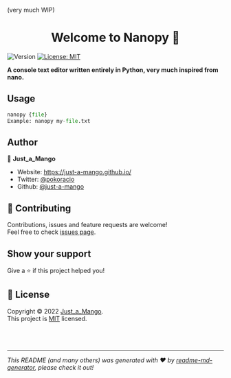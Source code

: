 (very much WIP)
<h1 align="center">Welcome to Nanopy 👋</h1>
<p>
  <img alt="Version" src="https://img.shields.io/badge/version-In Dev.-blue.svg?cacheSeconds=2592000" />
  <a href="https://github.com/just-a-mango/nanopy/blob/main/LICENSE" target="_blank">
    <img alt="License: MIT" src="https://img.shields.io/badge/License-MIT-yellow.svg" />
  </a>
</p>

**A console text editor written entirely in Python, very much inspired from nano.**

## Usage

```python
nanopy {file}
Example: nanopy my-file.txt
```

## Author

👤 **Just_a_Mango**

* Website: https://just-a-mango.github.io/
* Twitter: [@pokoracio](https://twitter.com/pokoracio)
* Github: [@just-a-mango](https://github.com/just-a-mango)

## 🤝 Contributing

Contributions, issues and feature requests are welcome!<br />Feel free to check [issues page](https://github.com/just-a-mango/nanopy/issues). 

## Show your support

Give a ⭐️ if this project helped you!

## 📝 License

Copyright © 2022 [Just_a_Mango](https://github.com/just-a-mango).<br />
This project is [MIT](https://github.com/just-a-mango/nanopy/blob/main/LICENSE) licensed.
<br />
<br />
<br />
<br />
***
_This README (and many others) was generated with ❤️ by [readme-md-generator](https://github.com/kefranabg/readme-md-generator), please check it out!_

